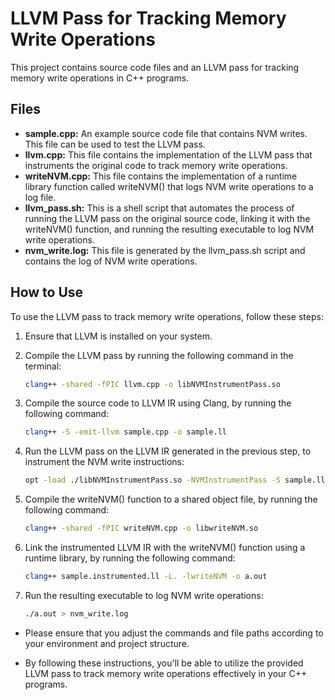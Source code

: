 # LLVM Pass for Tracking Memory Write Operations

This project contains source code files and an LLVM pass for tracking memory write operations in C++ programs.

## Files

- **sample.cpp:** An example source code file that contains NVM writes. This file can be used to test the LLVM pass.
- **llvm.cpp:** This file contains the implementation of the LLVM pass that instruments the original code to track memory write operations.
- **writeNVM.cpp:** This file contains the implementation of a runtime library function called writeNVM() that logs NVM write operations to a log file.
- **llvm_pass.sh:** This is a shell script that automates the process of running the LLVM pass on the original source code, linking it with the writeNVM() function, and running the resulting executable to log NVM write operations.
- **nvm_write.log:** This file is generated by the llvm_pass.sh script and contains the log of NVM write operations.

## How to Use

To use the LLVM pass to track memory write operations, follow these steps:

1. Ensure that LLVM is installed on your system.

2. Compile the LLVM pass by running the following command in the terminal:
   ```bash
   clang++ -shared -fPIC llvm.cpp -o libNVMInstrumentPass.so
   ```
3. Compile the source code to LLVM IR using Clang, by running the following command:

   ```bash
   clang++ -S -emit-llvm sample.cpp -o sample.ll
   ```
4. Run the LLVM pass on the LLVM IR generated in the previous step, to instrument the NVM write instructions:
   ```bash
   opt -load ./libNVMInstrumentPass.so -NVMInstrumentPass -S sample.ll -o sample.instrumented.ll
   ```
5. Compile the writeNVM() function to a shared object file, by running the following command:
   ```bash
   clang++ -shared -fPIC writeNVM.cpp -o libwriteNVM.so
   ```
6. Link the instrumented LLVM IR with the writeNVM() function using a runtime library, by running the following command:
   ```bash
   clang++ sample.instrumented.ll -L. -lwriteNVM -o a.out
   ```
7. Run the resulting executable to log NVM write operations:
   ```bash
   ./a.out > nvm_write.log
   ```

* Please ensure that you adjust the commands and file paths according to your environment and project structure.

* By following these instructions, you'll be able to utilize the provided LLVM pass to track memory write operations effectively in your C++ programs.
